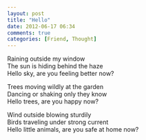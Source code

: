 ```yaml
---
layout: post
title: "Hello"
date: 2012-06-17 06:34
comments: true
categories: [Friend, Thought]
---
```

Raining outside my window  
The sun is hiding behind the haze  
Hello sky, are you feeling better now?

Trees moving wildly at the garden  
Dancing or shaking only they know  
Hello trees, are you happy now?

Wind outside blowing sturdily  
Birds traveling under strong current  
Hello little animals, are you safe at home now?
